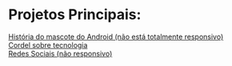 # Projetos Principais:

<a href="https://erikpanicio.github.io/Curso-HTML5-CSS3-JavaScript/HTML%20E%20CSS/Desafios/d010/index.html">História do mascote do Android (não está totalmente responsivo)</a>
<br>
<a href="https://erikpanicio.github.io/Curso-HTML5-CSS3-JavaScript/HTML%20E%20CSS/Desafios/d012/index.html">Cordel sobre tecnologia</a>
<br>
<a href="https://erikpanicio.github.io/Curso-HTML5-CSS3-JavaScript/HTML E CSS/Desafios/d015/index.html">Redes Sociais (não responsivo)</a>
